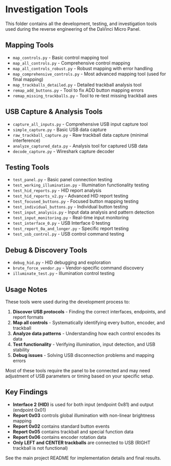 # Investigation Tools

This folder contains all the development, testing, and investigation tools used during the reverse engineering of the DaVinci Micro Panel.

## Mapping Tools

- `map_controls.py` - Basic control mapping tool
- `map_all_controls.py` - Comprehensive control mapping
- `map_all_controls_robust.py` - Robust mapping with error handling
- `map_comprehensive_controls.py` - Most advanced mapping tool (used for final mapping)
- `map_trackballs_detailed.py` - Detailed trackball analysis tool
- `remap_add_buttons.py` - Tool to fix ADD button mapping errors
- `remap_missing_trackballs.py` - Tool to re-test missing trackball axes

## USB Capture & Analysis Tools

- `capture_all_inputs.py` - Comprehensive USB input capture tool
- `simple_capture.py` - Basic USB data capture
- `raw_trackball_capture.py` - Raw trackball data capture (minimal interference)
- `analyze_captured_data.py` - Analysis tool for captured USB data
- `decode_capture.py` - Wireshark capture decoder

## Testing Tools

- `test_panel.py` - Basic panel connection testing
- `test_working_illumination.py` - Illumination functionality testing
- `test_hid_reports.py` - HID report analysis
- `test_hid_reports_v2.py` - Advanced HID report testing
- `test_focused_buttons.py` - Focused button mapping testing
- `test_individual_buttons.py` - Individual button testing
- `test_input_analysis.py` - Input data analysis and pattern detection
- `test_input_monitoring.py` - Real-time input monitoring
- `test_interface_0.py` - USB Interface 0 testing
- `test_report_0a_and_longer.py` - Specific report testing
- `test_usb_control.py` - USB control command testing

## Debug & Discovery Tools

- `debug_hid.py` - HID debugging and exploration
- `brute_force_vendor.py` - Vendor-specific command discovery
- `illuminate_test.py` - Illumination control testing

## Usage Notes

These tools were used during the development process to:

1. **Discover USB protocols** - Finding the correct interfaces, endpoints, and report formats
2. **Map all controls** - Systematically identifying every button, encoder, and trackball
3. **Analyze data patterns** - Understanding how each control encodes its data
4. **Test functionality** - Verifying illumination, input detection, and USB stability
5. **Debug issues** - Solving USB disconnection problems and mapping errors

Most of these tools require the panel to be connected and may need adjustment of USB parameters or timing based on your specific setup.

## Key Findings

- **Interface 2 (HID)** is used for both input (endpoint 0x81) and output (endpoint 0x01)
- **Report 0x03** controls global illumination with non-linear brightness mapping
- **Report 0x02** contains standard button events
- **Report 0x05** contains trackball and special function data
- **Report 0x06** contains encoder rotation data
- **Only LEFT and CENTER trackballs** are connected to USB (RIGHT trackball is not functional)

See the main project README for implementation details and final results.
